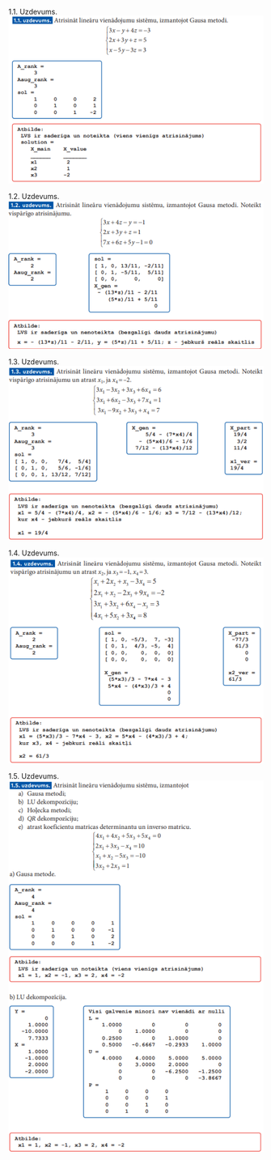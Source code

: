 1.1. Uzdevums.
![1.1 Uzd](project_images/Task%201.1.png)

1.2. Uzdevums.
![1.2 Uzd](project_images/Task%201.2.png)

1.3. Uzdevums.
![1.3 Uzd](project_images/Task%201.3.png)

1.4. Uzdevums.
![1.4 Uzd](project_images/Task%201.4.png)

1.5. Uzdevums.
![1.5 Uzd](project_images/Task%201.5.png)
